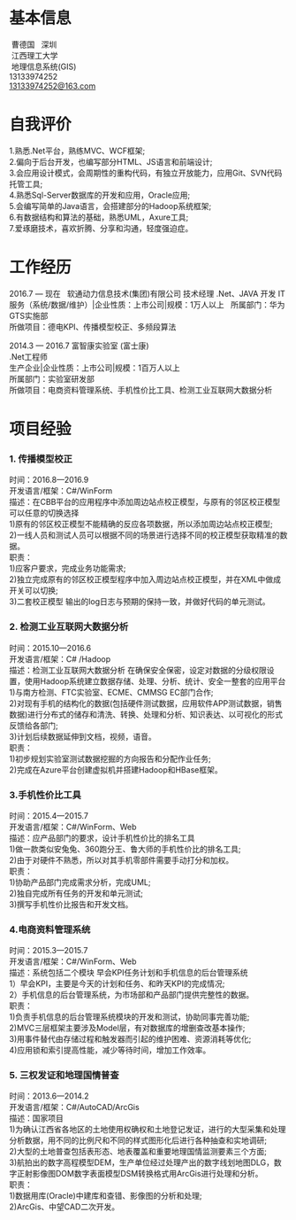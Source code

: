 # 基本信息 #

  曹德国    深圳  
  江西理工大学  
  地理信息系统(GIS)  
  13133974252   
  13133974252@163.com

# 自我评价 #
1.熟悉.Net平台，熟练MVC、WCF框架;  
2.偏向于后台开发，也编写部分HTML、JS语言和前端设计;  
3.会应用设计模式，会周期性的重构代码，有独立开放能力，应用Git、SVN代码托管工具;   
4.熟悉Sql-Server数据库的开发和应用，Oracle应用;    
5.会编写简单的Java语言，会搭建部分的Hadoop系统框架;   
6.有数据结构和算法的基础，熟悉UML，Axure工具;   
7.爱琢磨技术，喜欢折腾、分享和沟通，轻度强迫症。   

# 工作经历 #
2016.7 — 现在   软通动力信息技术(集团)有限公司
技术经理
.Net、JAVA 开发
IT服务（系统/数据/维护）|企业性质：上市公司|规模：1万人以上   
所属部门：华为GTS实施部   
所做项目：德电KPI、传播模型校正、多频段算法   

2014.3 — 2016.7  富智康实验室 (富士康)   
.Net工程师   
生产企业|企业性质：上市公司|规模：1百万人以上    
所属部门：实验室研发部   
所做项目：电商资料管理系统、手机性价比工具、检测工业互联网大数据分析    

# 项目经验 #

### 1. 传播模型校正 
时间：2016.8—2016.9</br>
开发语言/框架：C#/WinForm</br>
描述：在CBB平台的应用程序中添加周边站点校正模型，与原有的邻区校正模型可以任意的切换选择   
1)原有的邻区校正模型不能精确的反应各项数据，所以添加周边站点校正模型;    
2)一线人员和测试人员可以根据不同的场景进行选择不同的校正模型获取精准的数据。   
职责：   
1)应客户要求，完成业务功能需求;   
2)独立完成原有的邻区校正模型程序中加入周边站点校正模型，并在XML中做成开关可以切换;    
3)二套校正模型 输出的log日志与预期的保持一致，并做好代码的单元测试。

### 2. 检测工业互联网大数据分析 
时间：2015.10—2016.6   
开发语言/框架：C# /Hadoop    
描述：检测工业互联网大数据分析 在确保安全保密，设定对数据的分级权限设置，使用Hadoop系统建立数据存储、处理、分析、统计、安全一整套的应用平台   
1)与南方检测、FTC实验室、ECME、CMMSG EC部门合作;   
2)对现有手机的结构化的数据(包括硬件测试数据，应用软件APP测试数据，销售数据)进行分布式的储存和清洗、转换、处理和分析、知识表达、以可视化的形式反馈给各部门;   
3)计划后续数据延伸到文档，视频，语音。    
职责：   
1)初步规划实验室测试数据挖掘的方向报告和分配作业任务;    
2)完成在Azure平台创建虚拟机并搭建Hadoop和HBase框架。

### 3.手机性价比工具 
时间：2015.4—2015.7    
开发语言/框架：C#/WinForm、Web    
描述：应产品部门的要求，设计手机性价比的排名工具    
1)做一款类似安兔兔、360跑分王、鲁大师的手机性价比的排名工具;   
2)由于对硬件不熟悉，所以对其手机零部件需要手动打分和加权。    
职责：   
1)协助产品部门完成需求分析，完成UML;   
2)独自完成所有任务的开发和单元测试;   
3)撰写手机性价比报告和开发文档。

### 4.电商资料管理系统 
时间：2015.3—2015.7    
开发语言/框架：C#/WinForm、Web    
描述：系统包括二个模块 早会KPI任务计划和手机信息的后台管理系统   
1）早会KPI，主要是今天的计划和任务、和昨天KPI的完成情况;    
2）手机信息的后台管理系统，为市场部和产品部门提供完整性的数据。    
职责：   
1)负责手机信息的后台管理系统模块的开发和测试，协助同事完善功能;   
2)MVC三层框架主要涉及Model层，有对数据库的增删查改基本操作;   
3)用事件替代由存储过程和触发器而引起的维护困难、资源消耗等优化;   
4)应用锁和索引提高性能，减少等待时间，增加工作效率。

### 5. 三权发证和地理国情普查
时间：2013.6—2014.2    
开发语言/框架：C#/AutoCAD/ArcGis   
描述：国家项目   
1)为确认江西省各地区的土地使用权确权和土地登记发证，进行的大型采集和处理分析数据，用不同的比例尺和不同的样式图形化后进行各种抽查和实地调研;   
2)大型的土地普查包括表形态、地表覆盖和重要地理国情监测要素三个方面;   
3)航拍出的数字高程模型DEM，生产单位经过处理产出的数字线划地图DLG，数字正射影像图DOM数字表面模型DSM转换格式用ArcGis进行处理和分析。   
职责：   
1)数据用库(Oracle)中建库和查错、影像图的分析和处理;   
2)ArcGis、中望CAD二次开发。


